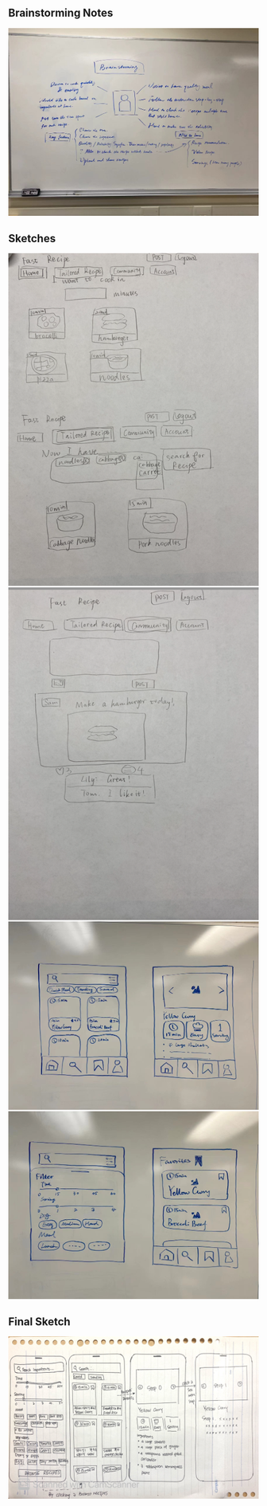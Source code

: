## Brainstorming Notes
![](whiteboard.jpg)


## Sketches
![](sketches/sketch1.png)
![](sketches/sketch2.png)
![](sketches/sketch_whiteboard1.jpeg)
![](sketches/sketch_whiteboard2.jpeg)

## Final Sketch
![](sketches/final_sketch.jpg)